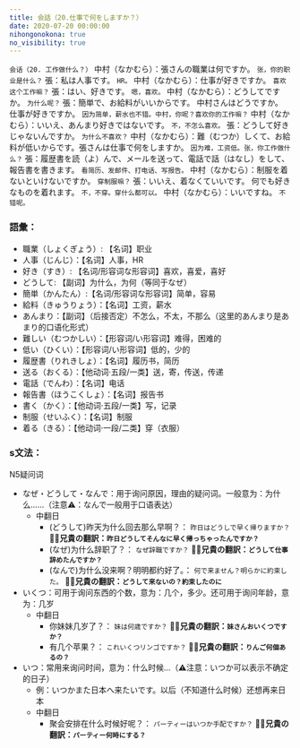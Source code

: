 ```yaml
---
title: 会話（20.仕事で何をしますか？）
date: 2020-07-20 00:00:00
nihongonokona: true
no_visibility: true
---
```


`会话（20. 工作做什么？）`
中村（なかむら）：張さんの職業は何ですか。
`张，你的职业是什么？`
張：私は人事です。
`HR。`
中村（なかむら）：仕事が好きですか。
`喜欢这个工作嘛？`
張：はい、好きです。
`嗯，喜欢。`
中村（なかむら）：どうしてですか。
`为什么呢？`
張：簡単で、お給料がいいからです。 中村さんはどうですか。 仕事が好きですか。
`因为简单，薪水也不错。中村，你呢？喜欢你的工作嘛？`
中村（なかむら）：いいえ、あんまり好きではないです。
`不，不怎么喜欢。`
張：どうして好きじゃないんですか。
`为什么不喜欢？`
中村（なかむら）：難（むつか）しくて、お給料が低いからです。張さんは仕事で何をしますか。
`因为难，工资低。张，你工作做什么？`
張：履歴書を読（よ）んで、メールを送って、電話で話（はなし）をして、報告書を書きます。
`看简历、发邮件、打电话、写报告。`
中村（なかむら）：制服を着ないといけないですか。
`穿制服嘛？`
張：いいえ、着なくていいです。 何でも好きなものを着れます。
`不，不穿。穿什么都可以。`
中村（なかむら）：いいですね。
`不错呢。`

### 語彙：

- 職業（しょくぎょう）: 【名词】职业
- 人事（じんじ）：【名词】人事，HR
- 好き（すき）: 【名词/形容词な形容词】喜欢，喜爱，喜好
- どうして: 【副词】为什么，为何（等同于なぜ）
- 簡単（かんたん）:【名词/形容词な形容词】简单，容易
- 給料（きゅうりょう）：【名词】工资，薪水
- あんまり：【副词】（后接否定）不怎么，不太，不那么（这里的あんまり是あまり的口语化形式）
- 難しい（むつかしい）：【形容词/い形容词】难得，困难的
- 低い（ひくい）：【形容词/い形容词】低的，少的
- 履歴書（りれきしょ）：【名词】履历书，简历
- 送る（おくる）：【他动词·五段/一类】送，寄，传送，传递
- 電話（でんわ）：【名词】电话
- 報告書（ほうこくしょ）：【名词】报告书
- 書く（かく）：【他动词·五段/一类】写，记录
- 制服（せいふく）：【名词】制服
- 着る（きる）：【他动词·一段/二类】穿（衣服）

### s文法：

N5疑问词

- なぜ・どうして・なんで：用于询问原因，理由的疑问词。一般意为：为什么......（注意⚠️：なんで一般用于口语表达）
  - 中翻日
    - (どうして)昨天为什么回去那么早啊？：
      `昨日はどうしで早く帰りますか？`
      👍🏻**兄貴の翻訳：`昨日どうしてそんなに早く帰っちゃったんですか？`**
    - (なぜ)为什么辞职了？：
      `なぜ辞職ですか？`
      👍🏻**兄貴の翻訳：`どうして仕事辞めたんですか？`**
    - (なんで)为什么没来啊？明明都约好了。：
      `何で来ません？明らかに約束した。`
      👍🏻**兄貴の翻訳：`どうして来ないの？約束したのに`**
- いくつ：可用于询问东西的个数，意为：几个，多少。还可用于询问年龄，意为：几岁
  - 中翻日
    - 你妹妹几岁了？：
      `妹は何歳ですか？`
      👍🏻**兄貴の翻訳：`妹さんおいくつですか？`**
    - 有几个苹果？：
      `これいくつリンゴですか？`
      👍🏻**兄貴の翻訳：`りんご何個あるの？`**
- いつ：常用来询问时间，意为：什么时候...（⚠️注意：いつか可以表示不确定的日子）
  - 例：いつかまた日本へ来たいです。以后（不知道什么时候）还想再来日本
  - 中翻日
    - 聚会安排在什么时候好呢？：
      `パーティーはいつか手配ですか？`
      👍🏻**兄貴の翻訳：`パーティー何時にする？`**
